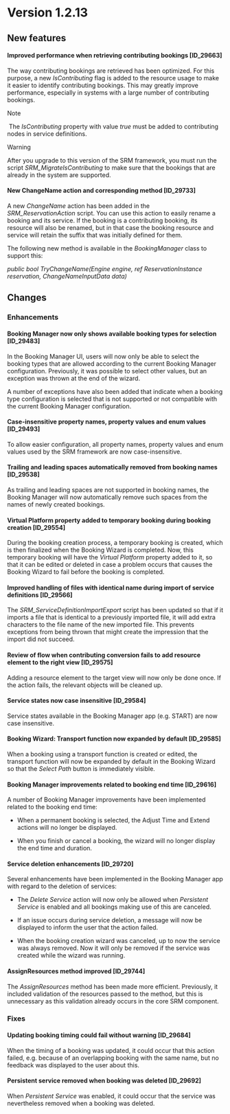 # Version 1.2.13

## New features

#### Improved performance when retrieving contributing bookings \[ID_29663\]

The way contributing bookings are retrieved has been optimized. For this purpose, a new *IsContributing* flag is added to the resource usage to make it easier to identify contributing bookings. This may greatly improve performance, especially in systems with a large number of contributing bookings.

> [!NOTE]
>  The *IsContributing* property with value *true* must be added to contributing nodes in service definitions.

> [!WARNING]
> After you upgrade to this version of the SRM framework, you must run the script *SRM_MigrateIsContributing* to make sure that the bookings that are already in the system are supported.

#### New ChangeName action and corresponding method \[ID_29733\]

A new *ChangeName* action has been added in the *SRM_ReservationAction* script. You can use this action to easily rename a booking and its service. If the booking is a contributing booking, its resource will also be renamed, but in that case the booking resource and service will retain the suffix that was initially defined for them.

The following new method is available in the *BookingManager* class to support this:

*public bool TryChangeName(Engine engine, ref ReservationInstance reservation, ChangeNameInputData data)*

## Changes

### Enhancements

#### Booking Manager now only shows available booking types for selection \[ID_29483\]

In the Booking Manager UI, users will now only be able to select the booking types that are allowed according to the current Booking Manager configuration. Previously, it was possible to select other values, but an exception was thrown at the end of the wizard.

A number of exceptions have also been added that indicate when a booking type configuration is selected that is not supported or not compatible with the current Booking Manager configuration.

#### Case-insensitive property names, property values and enum values \[ID_29493\]

To allow easier configuration, all property names, property values and enum values used by the SRM framework are now case-insensitive.

#### Trailing and leading spaces automatically removed from booking names \[ID_29538\]

As trailing and leading spaces are not supported in booking names, the Booking Manager will now automatically remove such spaces from the names of newly created bookings.

#### Virtual Platform property added to temporary booking during booking creation \[ID_29554\]

During the booking creation process, a temporary booking is created, which is then finalized when the Booking Wizard is completed. Now, this temporary booking will have the *Virtual Platform* property added to it, so that it can be edited or deleted in case a problem occurs that causes the Booking Wizard to fail before the booking is completed.

#### Improved handling of files with identical name during import of service definitions \[ID_29566\]

The *SRM_ServiceDefinitionImportExport* script has been updated so that if it imports a file that is identical to a previously imported file, it will add extra characters to the file name of the new imported file. This prevents exceptions from being thrown that might create the impression that the import did not succeed.

#### Review of flow when contributing conversion fails to add resource element to the right view \[ID_29575\]

Adding a resource element to the target view will now only be done once. If the action fails, the relevant objects will be cleaned up.

#### Service states now case insensitive \[ID_29584\]

Service states available in the Booking Manager app (e.g. START) are now case insensitive.

#### Booking Wizard: Transport function now expanded by default \[ID_29585\]

When a booking using a transport function is created or edited, the transport function will now be expanded by default in the Booking Wizard so that the *Select Path* button is immediately visible.

#### Booking Manager improvements related to booking end time \[ID_29616\]

A number of Booking Manager improvements have been implemented related to the booking end time:

- When a permanent booking is selected, the Adjust Time and Extend actions will no longer be displayed.

- When you finish or cancel a booking, the wizard will no longer display the end time and duration.

#### Service deletion enhancements \[ID_29720\]

Several enhancements have been implemented in the Booking Manager app with regard to the deletion of services:

- The *Delete Service* action will now only be allowed when *Persistent Service* is enabled and all bookings making use of this are canceled.

- If an issue occurs during service deletion, a message will now be displayed to inform the user that the action failed.

- When the booking creation wizard was canceled, up to now the service was always removed. Now it will only be removed if the service was created while the wizard was running.

#### AssignResources method improved \[ID_29744\]

The *AssignResources* method has been made more efficient. Previously, it included validation of the resources passed to the method, but this is unnecessary as this validation already occurs in the core SRM component.

### Fixes

#### Updating booking timing could fail without warning \[ID_29684\]

When the timing of a booking was updated, it could occur that this action failed, e.g. because of an overlapping booking with the same name, but no feedback was displayed to the user about this.

#### Persistent service removed when booking was deleted \[ID_29692\]

When *Persistent Service* was enabled, it could occur that the service was nevertheless removed when a booking was deleted.
